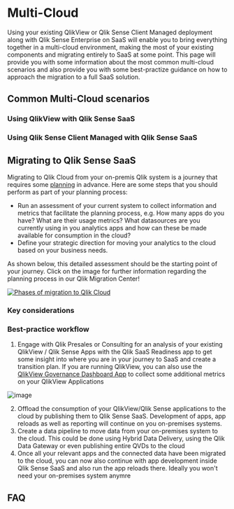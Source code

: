 # Multi-Cloud
Using your existing QlikView or Qlik Sense Client Managed deployment along with Qlik Sense Enterprise on SaaS will enable you to bring everything together in a multi-cloud environment, making the most of your existing components and migrating entirely to SaaS at some point.
This page will provide you with some information about the most common multi-cloud scenarios and also provide you with some best-practize guidance on how to approach the migration to a full SaaS solution.

## Common Multi-Cloud scenarios
### Using QlikView with Qlik Sense SaaS
### Using Qlik Sense Client Managed with Qlik Sense SaaS

## Migrating to Qlik Sense SaaS
Migrating to Qlik Cloud from your on-premis Qlik system is a journey that requires some [planning](https://help.qlik.com/en-US/migration/Content/Migration/qliksense-qliksense-planning-your-migration.htm "Planning your migration to Qlik Cloud") in advance. Here are some steps that you should perform as part of your planning process:

* Run an assessment of your current system to collect information and metrics that facilitate the planning process, e.g. How many apps do you have? What are their usage metrics? What datasources are you currently using in you analytics apps and how can these be made available for consumption in the cloud?
* Define your strategic direction for moving your analytics to the cloud based on your business needs.

As shown below, this detailed assessment should be the starting point of your journey. Click on the image for further information regarding the planning process in our Qlik Migration Center!   

[![Phases of migration to Qlik Cloud](https://help.qlik.com/en-US/migration/Content/Resources/Images/SaaSMigrationPhases.png "Phases of migration to Qlik Cloud")](https://help.qlik.com/en-US/migration/Content/Migration/qliksense-qliksense-planning-your-migration.htm)

### Key considerations
### Best-practice workflow

1. Engage with Qlik Presales or Consulting for an analysis of your existing QlikView / Qlik Sense Apps with the Qlik SaaS Readiness app to get some insight into where you are in your journey to SaaS and create a transition plan.
If you are running QlikView, you can also use the [QlikView Governance Dashboard App](https://help.qlik.com/en-US/governance-dashboard/Content/QV_GovDashboard/What.htm) to collect some additional metrics on your QlikView Applications

![image](https://user-images.githubusercontent.com/72072893/166587639-dee6d381-c2ec-4769-876b-d0f554dd0a74.png)



2. Offload the consumption of your QlikView/Qlik Sense applications to the cloud by publishing them to Qlik Sense SaaS. Development of apps, app reloads as well as reporting will continue on you on-premises systems. 
3. Create a data pipeline to move data from your on-premises system to the cloud. This could be done using Hybrid Data Delivery, using the Qlik Data Gateway or even publishing entire QVDs to the cloud
4. Once all your relevant apps and the connected data have been migrated to the cloud, you can now also continue with app development inside Qlik Sense SaaS and also run the app reloads there. Ideally you won't need your on-premises system anymre

## FAQ

